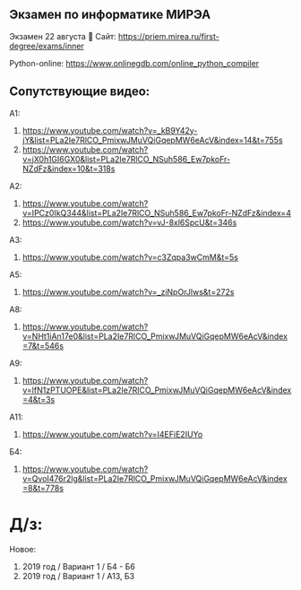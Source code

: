 ## Экзамен по информатике МИРЭА
Экзамен 22 августа

Сайт: https://priem.mirea.ru/first-degree/exams/inner

Python-online: https://www.onlinegdb.com/online_python_compiler

## Сопутствующие видео:

А1: 
1. https://www.youtube.com/watch?v=_kB9Y42y-jY&list=PLa2Ie7RlCO_PmixwJMuVQiGqepMW6eAcV&index=14&t=755s 
2. https://www.youtube.com/watch?v=jX0h1GI6GX0&list=PLa2Ie7RlCO_NSuh586_Ew7pkoFr-NZdFz&index=10&t=318s

А2:
1. https://www.youtube.com/watch?v=IPCz0IkQ344&list=PLa2Ie7RlCO_NSuh586_Ew7pkoFr-NZdFz&index=4
2. https://www.youtube.com/watch?v=vJ-8xl6SpcU&t=346s 

А3:
1. https://www.youtube.com/watch?v=c3Zqpa3wCmM&t=5s

А5:
1. https://www.youtube.com/watch?v=_ziNpOrJlws&t=272s 

A8:
1. https://www.youtube.com/watch?v=NHt1iAn17e0&list=PLa2Ie7RlCO_PmixwJMuVQiGqepMW6eAcV&index=7&t=546s

A9:
1. https://www.youtube.com/watch?v=lfN1zPTUOPE&list=PLa2Ie7RlCO_PmixwJMuVQiGqepMW6eAcV&index=4&t=3s

А11:
1. https://www.youtube.com/watch?v=I4EFiE2IUYo

Б4:
1. https://www.youtube.com/watch?v=QvoI476r2lg&list=PLa2Ie7RlCO_PmixwJMuVQiGqepMW6eAcV&index=8&t=778s

# Д/з:
Новое:

1. 2019 год / Вариант 1 / Б4 - Б6
2. 2019 год / Вариант 1 / А13, Б3







